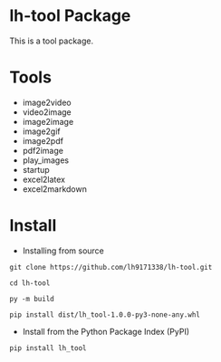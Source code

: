 # lh-tool Package

This is a tool package. 

# Tools

* image2video
* video2image
* image2image
* image2gif
* image2pdf
* pdf2image
* play_images
* startup
* excel2latex
* excel2markdown

# Install

* Installing from source
```shell
git clone https://github.com/lh9171338/lh-tool.git

cd lh-tool

py -m build

pip install dist/lh_tool-1.0.0-py3-none-any.whl
```

* Install from the Python Package Index (PyPI)
```shell
pip install lh_tool
```